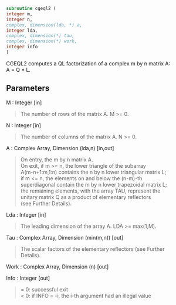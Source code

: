 ```fortran  
subroutine cgeql2 (  
integer m,  
integer n,  
complex, dimension(lda, *) a,  
integer lda,  
complex, dimension(*) tau,  
complex, dimension(*) work,  
integer info  
)  
```  
  
CGEQL2 computes a QL factorization of a complex m by n matrix A:  
A = Q * L.  
  
## Parameters  
M : Integer [in]  
> The number of rows of the matrix A.  M >= 0.  
  
N : Integer [in]  
> The number of columns of the matrix A.  N >= 0.  
  
A : Complex Array, Dimension (lda,n) [in,out]  
> On entry, the m by n matrix A.  
> On exit, if m >= n, the lower triangle of the subarray  
> A(m-n+1:m,1:n) contains the n by n lower triangular matrix L;  
> if m <= n, the elements on and below the (n-m)-th  
> superdiagonal contain the m by n lower trapezoidal matrix L;  
> the remaining elements, with the array TAU, represent the  
> unitary matrix Q as a product of elementary reflectors  
> (see Further Details).  
  
Lda : Integer [in]  
> The leading dimension of the array A.  LDA >= max(1,M).  
  
Tau : Complex Array, Dimension (min(m,n)) [out]  
> The scalar factors of the elementary reflectors (see Further  
> Details).  
  
Work : Complex Array, Dimension (n) [out]  
  
Info : Integer [out]  
> = 0: successful exit  
> < 0: if INFO = -i, the i-th argument had an illegal value  
  
